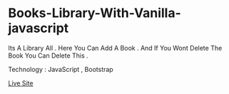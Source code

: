 # Books-Library-With-Vanilla-javascript

Its A Library All . Here You Can Add A Book . And If You Wont Delete The Book You Can Delete This .

Technology : JavaScript , Bootstrap

[Live Site]()
